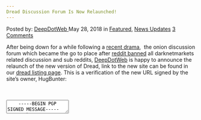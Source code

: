 ```yaml
---
Dread Discussion Forum Is Now Relaunched!
---
```

<article class="post-listing post-25863 post type-post status-publish format-standard has-post-thumbnail hentry category-deepdot-news category-news-updates tag-discussion tag-dread tag-forum tag-relaunched">
<div class="post-inner">
<p class="post-meta">
<span>Posted by: <a href="https://www.deepdotweb.com/author/admin/" title="">DeepDotWeb </a></span>
<span>May 28, 2018</span>
<span>in <a href="https://www.deepdotweb.com/category/deepdot-news/" rel="category tag">Featured</a>, <a href="https://www.deepdotweb.com/category/news-updates/" rel="category tag">News Updates</a></span>
<span><a href="https://www.deepdotweb.com/2018/05/28/dread-discussion-forum-is-now-relaunched/#comments">3 Comments</a></span>
</p>
<div class="clear"></div>
<div class="entry">
<p>After being down for a while following a <a href="https://www.deepdotweb.com/2018/04/24/sorting-trough-the-dread-olympus-drama/">recent drama</a>,  the onion discussion forum which became the go to place after <a href="https://www.deepdotweb.com/2018/03/21/reddit-just-banned-r-darknetmarkets-biggest-darknet-subreddit/">reddit banned</a> all darknetmarkets related discussion and sub reddits, <a href="https://www.deepdotweb.com/">DeepDotWeb</a> is happy to announce the relaunch of the new version of Dread, link to the new site can be found in our <a href="https://www.deepdotweb.com/marketplace-directory/listing/dread/">dread listing page</a>. This is a verification of the new URL signed by the site&#8217;s owner, HugBunter:</p>
<div id="crayon-5b112276a4b47588730139" class="crayon-syntax crayon-theme-classic crayon-font-monaco crayon-os-pc print-yes notranslate" data-settings=" minimize scroll-mouseover" style=" margin-top: 12px; margin-bottom: 12px; font-size: 12px !important; line-height: 15px !important;">
<div class="crayon-toolbar" data-settings=" mouseover overlay hide delay" style="font-size: 12px !important;height: 18px !important; line-height: 18px !important;"><span class="crayon-title"></span>
<div class="crayon-tools" style="font-size: 12px !important;height: 18px !important; line-height: 18px !important;"><div class="crayon-button crayon-nums-button" title="Toggle Line Numbers"><div class="crayon-button-icon"></div></div><div class="crayon-button crayon-plain-button" title="Toggle Plain Code"><div class="crayon-button-icon"></div></div><div class="crayon-button crayon-wrap-button" title="Toggle Line Wrap"><div class="crayon-button-icon"></div></div><div class="crayon-button crayon-expand-button" title="Expand Code"><div class="crayon-button-icon"></div></div><div class="crayon-button crayon-copy-button" title="Copy"><div class="crayon-button-icon"></div></div><div class="crayon-button crayon-popup-button" title="Open Code In New Window"><div class="crayon-button-icon"></div></div></div></div>
<div class="crayon-info" style="min-height: 16.8px !important; line-height: 16.8px !important;"></div>
<div class="crayon-plain-wrap"><textarea wrap="soft" class="crayon-plain print-no" data-settings="dblclick" readonly style="-moz-tab-size:4; -o-tab-size:4; -webkit-tab-size:4; tab-size:4; font-size: 12px !important; line-height: 15px !important;">
    -----BEGIN PGP SIGNED MESSAGE-----
    Hash: SHA512
    
    v2 Dread URL:
    http://dreadditevelidot.onion
    
    Signed by HugBunter - May 28th, 2018
    -----BEGIN PGP SIGNATURE-----
    
    iQIzBAEBCgAdFiEEYTOs4fS4fFHb8/6l6GEFEPmm6SIFAlsMe8AACgkQ6GEFEPmm
    6SJgsw//eQSN8PO60X10mGURtzMLZlkzo6j7wEX7lO9ADjR1cHKy+DL5hceeNfBp
    zs6+to+fY1ifZpmZYiVWtYb2w1YWsJjOOzkCQkRxJvu5pPken4iNlQlaoM7MQOqu
    Qf5yRTLbmtDKYP31b3q+2z6Mmjkk8JDZKVXFhgzS8ywobb4D3utjTE0v53BJVj2p
    mhTSKfZnO5DUlTZ+I7WYRqUfvEJwuSrsDu4c2nhAYsbFXRa/WUxF2CztNhgvGwhE
    Xb7V7L6u2WV1Y+WWiQmppJ7yGzob6CCiAt8JcYPbfKfzUGJqgvGG4Sfy2vRJuw2N
    CtcBzUci84YsILKIq4wJ5fDpRijdmk9LqVFhAOnikA4tordg8+BRDtnbtZ0gwMeZ
    5CDm5VugFKjrFZHcOMVcUcRQ7mTGHHL48YclESkh+gd7VF8v+dbApRIpmDFQWyJ/
    9Z/9mtenICWa5Pv6e7IHZertUSKmpIn36pffz9dwoZvCIr9N2Pvc40wWVMtO8qjU
    6ZsFzm/wf39aFaNOogd/Hk4Jzcg34yB7XZsCM1DZr6sJkZ5kQDE/OWmVwm0qfivN
    PaTlGMxjaidURBIQnn2ZOKgFmLxjNPz4/1nwh19FxhqBiFn3BJMk/x67uuq/Jz1F
    PCxEL5+FAjpKb4aU9ruTFrXKAcxOb0Aa6QMDECLPtfkwypYABxY=
    =unQ4
    -----END PGP SIGNATURE-----</textarea></div>
<div class="crayon-main" style="">
<table class="crayon-table">
<tr class="crayon-row">
<td class="crayon-nums " data-settings="show">
<div class="crayon-nums-content" style="font-size: 12px !important; line-height: 15px !important;"><div class="crayon-num" data-line="crayon-5b112276a4b47588730139-1">1</div><div class="crayon-num crayon-striped-num" data-line="crayon-5b112276a4b47588730139-2">2</div><div class="crayon-num" data-line="crayon-5b112276a4b47588730139-3">3</div><div class="crayon-num crayon-striped-num" data-line="crayon-5b112276a4b47588730139-4">4</div><div class="crayon-num" data-line="crayon-5b112276a4b47588730139-5">5</div><div class="crayon-num crayon-striped-num" data-line="crayon-5b112276a4b47588730139-6">6</div><div class="crayon-num" data-line="crayon-5b112276a4b47588730139-7">7</div><div class="crayon-num crayon-striped-num" data-line="crayon-5b112276a4b47588730139-8">8</div><div class="crayon-num" data-line="crayon-5b112276a4b47588730139-9">9</div><div class="crayon-num crayon-striped-num" data-line="crayon-5b112276a4b47588730139-10">10</div><div class="crayon-num" data-line="crayon-5b112276a4b47588730139-11">11</div><div class="crayon-num crayon-striped-num" data-line="crayon-5b112276a4b47588730139-12">12</div><div class="crayon-num" data-line="crayon-5b112276a4b47588730139-13">13</div><div class="crayon-num crayon-striped-num" data-line="crayon-5b112276a4b47588730139-14">14</div><div class="crayon-num" data-line="crayon-5b112276a4b47588730139-15">15</div><div class="crayon-num crayon-striped-num" data-line="crayon-5b112276a4b47588730139-16">16</div><div class="crayon-num" data-line="crayon-5b112276a4b47588730139-17">17</div><div class="crayon-num crayon-striped-num" data-line="crayon-5b112276a4b47588730139-18">18</div><div class="crayon-num" data-line="crayon-5b112276a4b47588730139-19">19</div><div class="crayon-num crayon-striped-num" data-line="crayon-5b112276a4b47588730139-20">20</div><div class="crayon-num" data-line="crayon-5b112276a4b47588730139-21">21</div><div class="crayon-num crayon-striped-num" data-line="crayon-5b112276a4b47588730139-22">22</div><div class="crayon-num" data-line="crayon-5b112276a4b47588730139-23">23</div></div>
</td>
<td class="crayon-code"><div class="crayon-pre" style="font-size: 12px !important; line-height: 15px !important; -moz-tab-size:4; -o-tab-size:4; -webkit-tab-size:4; tab-size:4;"><div class="crayon-line" id="crayon-5b112276a4b47588730139-1"><span class="crayon-o">--</span><span class="crayon-o">--</span><span class="crayon-o">-</span><span class="crayon-e">BEGIN </span><span class="crayon-e">PGP </span><span class="crayon-t">SIGNED</span><span class="crayon-h"> </span><span class="crayon-v">MESSAGE</span><span class="crayon-o">--</span><span class="crayon-o">--</span><span class="crayon-o">-</span></div><div class="crayon-line crayon-striped-line" id="crayon-5b112276a4b47588730139-2"><span class="crayon-v">Hash</span><span class="crayon-o">:</span><span class="crayon-h"> </span><span class="crayon-e">SHA512</span></div><div class="crayon-line" id="crayon-5b112276a4b47588730139-3">&nbsp;</div><div class="crayon-line crayon-striped-line" id="crayon-5b112276a4b47588730139-4"><span class="crayon-e">v2 </span><span class="crayon-e">Dread </span><span class="crayon-v">URL</span><span class="crayon-o">:</span></div><div class="crayon-line" id="crayon-5b112276a4b47588730139-5"><span class="crayon-v">http</span><span class="crayon-o">:</span><span class="crayon-c">//dreadditevelidot.onion</span></div><div class="crayon-line crayon-striped-line" id="crayon-5b112276a4b47588730139-6">&nbsp;</div><div class="crayon-line" id="crayon-5b112276a4b47588730139-7"><span class="crayon-t">Signed</span><span class="crayon-h"> </span><span class="crayon-e">by </span><span class="crayon-v">HugBunter</span><span class="crayon-h"> </span><span class="crayon-o">-</span><span class="crayon-h"> </span><span class="crayon-i">May</span><span class="crayon-h"> </span><span class="crayon-cn">28th</span><span class="crayon-sy">,</span><span class="crayon-h"> </span><span class="crayon-cn">2018</span></div><div class="crayon-line crayon-striped-line" id="crayon-5b112276a4b47588730139-8"><span class="crayon-o">--</span><span class="crayon-o">--</span><span class="crayon-o">-</span><span class="crayon-e">BEGIN </span><span class="crayon-e">PGP </span><span class="crayon-v">SIGNATURE</span><span class="crayon-o">--</span><span class="crayon-o">--</span><span class="crayon-o">-</span></div><div class="crayon-line" id="crayon-5b112276a4b47588730139-9">&nbsp;</div><div class="crayon-line crayon-striped-line" id="crayon-5b112276a4b47588730139-10"><span class="crayon-v">iQIzBAEBCgAdFiEEYTOs4fS4fFHb8</span><span class="crayon-o">/</span><span class="crayon-cn">6l6GEFEPmm6SIFAlsMe8AACgkQ6GEFEPmm</span></div><div class="crayon-line" id="crayon-5b112276a4b47588730139-11"><span class="crayon-cn">6SJgsw</span><span class="crayon-c">//eQSN8PO60X10mGURtzMLZlkzo6j7wEX7lO9ADjR1cHKy+DL5hceeNfBp</span></div><div class="crayon-line crayon-striped-line" id="crayon-5b112276a4b47588730139-12"><span class="crayon-v">zs6</span><span class="crayon-o">+</span><span class="crayon-st">to</span><span class="crayon-o">+</span><span class="crayon-e">fY1ifZpmZYiVWtYb2w1YWsJjOOzkCQkRxJvu5pPken4iNlQlaoM7MQOqu</span></div><div class="crayon-line" id="crayon-5b112276a4b47588730139-13"><span class="crayon-v">Qf5yRTLbmtDKYP31b3q</span><span class="crayon-o">+</span><span class="crayon-cn">2z6Mmjkk8JDZKVXFhgzS8ywobb4D3utjTE0v53BJVj2p</span></div><div class="crayon-line crayon-striped-line" id="crayon-5b112276a4b47588730139-14"><span class="crayon-v">mhTSKfZnO5DUlTZ</span><span class="crayon-o">+</span><span class="crayon-v">I7WYRqUfvEJwuSrsDu4c2nhAYsbFXRa</span><span class="crayon-o">/</span><span class="crayon-e">WUxF2CztNhgvGwhE</span></div><div class="crayon-line" id="crayon-5b112276a4b47588730139-15"><span class="crayon-v">Xb7V7L6u2WV1Y</span><span class="crayon-o">+</span><span class="crayon-e">WWiQmppJ7yGzob6CCiAt8JcYPbfKfzUGJqgvGG4Sfy2vRJuw2N</span></div><div class="crayon-line crayon-striped-line" id="crayon-5b112276a4b47588730139-16"><span class="crayon-v">CtcBzUci84YsILKIq4wJ5fDpRijdmk9LqVFhAOnikA4tordg8</span><span class="crayon-o">+</span><span class="crayon-i">BRDtnbtZ0gwMeZ</span></div><div class="crayon-line" id="crayon-5b112276a4b47588730139-17"><span class="crayon-cn">5CDm5VugFKjrFZHcOMVcUcRQ7mTGHHL48YclESkh</span><span class="crayon-o">+</span><span class="crayon-v">gd7VF8v</span><span class="crayon-o">+</span><span class="crayon-v">dbApRIpmDFQWyJ</span><span class="crayon-o">/</span></div><div class="crayon-line crayon-striped-line" id="crayon-5b112276a4b47588730139-18"><span class="crayon-cn">9Z</span><span class="crayon-o">/</span><span class="crayon-cn">9mtenICWa5Pv6e7IHZertUSKmpIn36pffz9dwoZvCIr9N2Pvc40wWVMtO8qjU</span></div><div class="crayon-line" id="crayon-5b112276a4b47588730139-19"><span class="crayon-cn">6ZsFzm</span><span class="crayon-o">/</span><span class="crayon-v">wf39aFaNOogd</span><span class="crayon-o">/</span><span class="crayon-v">Hk4Jzcg34yB7XZsCM1DZr6sJkZ5kQDE</span><span class="crayon-o">/</span><span class="crayon-e">OWmVwm0qfivN</span></div><div class="crayon-line crayon-striped-line" id="crayon-5b112276a4b47588730139-20"><span class="crayon-v">PaTlGMxjaidURBIQnn2ZOKgFmLxjNPz4</span><span class="crayon-o">/</span><span class="crayon-cn">1nwh19FxhqBiFn3BJMk</span><span class="crayon-o">/</span><span class="crayon-v">x67uuq</span><span class="crayon-o">/</span><span class="crayon-e">Jz1F</span></div><div class="crayon-line" id="crayon-5b112276a4b47588730139-21"><span class="crayon-v">PCxEL5</span><span class="crayon-o">+</span><span class="crayon-v">FAjpKb4aU9ruTFrXKAcxOb0Aa6QMDECLPtfkwypYABxY</span><span class="crayon-o">=</span></div><div class="crayon-line crayon-striped-line" id="crayon-5b112276a4b47588730139-22"><span class="crayon-o">=</span><span class="crayon-v">unQ4</span></div><div class="crayon-line" id="crayon-5b112276a4b47588730139-23"><span class="crayon-o">--</span><span class="crayon-o">--</span><span class="crayon-o">-</span><span class="crayon-st">END</span><span class="crayon-h"> </span><span class="crayon-e">PGP </span><span class="crayon-v">SIGNATURE</span><span class="crayon-o">--</span><span class="crayon-o">--</span><span class="crayon-o">-</span></div></div></td>
</tr>
</table>
</div>
</div>
    
<p>
    This is the official relaunch announcment taken from here (http://dreadditevelidot.onion/post/328eea1e084cca134090):</p>
<blockquote><p><em>We&#8217;re back and better than ever! Over the past month since the situation which lead to the decision of taking Dread down, I have been working hard to completely redevelop the platform, to provide a much stronger and usable system to provide communities and discussion boards for all. Following the initial launch in February, the platform significantly grew and the concepts behind it were molded by the idea of a more open community space, offering a home to users I had never even considered before.</em></p>
<p><em>I would like to formally apologize for the down time experienced, I know it left everyone a little scattered after coming together at Dread. This situation is partly my fault, although I did try to ease the situation, I feel there is more I could have done at the time, or just handled it better. There has been a lot of misinformation spread regarding the situation too, I will not be discussing it any further however as it is now in the past and I hope everyone can move on from it. I&#8217;d just like to be able to offer this free service as a community hub and if you choose not to use it, that is your right to having your own opinion on things. That isn&#8217;t to say you can still come here spouting all sorts of conspiracies, which leads me to talking about the <a href="http://dreadditevelidot.onion/page/rules/" target="_blank" rel="noopener">site-wide rules</a>. They have been altered to make some sub categories of the rules a little more clear and to also outline the rule against on-site trade. We do not and have never allowed direct deals of any sort, involving monetary transactions at Dread, keep this elsewhere to hidden service ecommerce sites etc. I have had to draw a line regarding FUD (fear, uncertainty, doubt) posts after what I left to run for much too long before the down time. If you want to post anything that may be considered slander towards me or any services that I offer, go ahead, as long as you provide some sort of proof to back you up. Anything that doesn&#8217;t have evidence should be taken with a grain of salt as there is currently a lot of baffling misinformation spreading, to which I can back myself up on every time. This has been seen as a direct attack on my service by someone who is potentially building something similar, already running a similar site or just has a vendetta against me. This also goes for misinformation regarding other sites and services too, not just my own. The nature of hidden services is that everyone becomes really paranoid, just take a step back and if there is no information, do not believe it immediately, this world is full of people out for themselves only and they&#8217;ll do anything to bring others down for their own gain.</em></p>
<p><em>Anyway, onto the juicy stuff. What&#8217;s new?</em></p>
<ul>
<li><em>Completely rebuilt User Interface, I&#8217;m sure you have noticed</em></li>
<li><em>System is running on 95% new code, completely rewritten for speed and flexibility</em></li>
<li><em>All previous bugs should be fixed considering the functionality will have been rewritten. That&#8217;s not to say there aren&#8217;t new bugs, please report them!</em></li>
<li><em>Post/comment sorting &#8211; Hot, New, Top (24h)</em></li>
<li><em>Improved advertising module (More updates to come)</em></li>
<li><em>More ad space scattered around the site</em></li>
<li><em>Save posts</em></li>
<li><em>Multi-level and collapsible threaded comments</em></li>
<li><em>Added <a href="http://dreadditevelidot.onion/d/all">/d/all</a></em></li>
<li><em>Amended the suggested subdreads</em></li>
<li><em>No auto-subscription to suggested subdreads, you may now freely subscribe/unsubscribe from any sub</em></li>
<li><em>Fully responsive for mobile devices (You&#8217;ve been warned of the issues of using a mobile device to access hidden services, but you still won&#8217;t listen, so the site is now usable at least)</em></li>
<li><em>Private/Invite only subdreads</em></li>
<li><em>User flair</em></li>
<li><em>Quote BBCode added</em></li>
<li><em>Improved search including comments</em></li>
<li><em>User profiles now include comments</em></li>
<li><em>Block users</em></li>
<li><em>Subdread wiki pages</em></li>
<li><em>Theme options for subdreads has been improved (Banner image, icon image and 6 new theme colors)</em></li>
<li><em>Subdread user ban expiry dates</em></li>
<li><em>PGP Key parsing has been fixed, should be no issues adding your public key now. I have cleared old keys from accounts.</em></li>
<li><em>PGP 2-FA (Two-factor authentication)</em></li>
<li><em>Mnemonic key for use in resetting your password, this will be issues to all new and old accounts upon login.</em></li>
<li><em>Enforced password change as a precaution, strength of password encryption has been increased also.</em></li>
<li><em>AutoModerator functionality has been added for subs, you can now setup word censoring and enforce your rules a little easier with simple regex-like entries. This will be expanded on over the next updates.</em></li>
<li><em>Subdread creation no longer requires an approval key, there are now specific requirements that slightly differ per account.</em></li>
<li><em>Canary page added, which will be updated with a PGP signature from me EVERY Monday.</em></li>
</ul>
<p><em>If you have purchased a hidden service shop, it is live on a test server ready for you to configure, drop me a PM!</em></p>
<p><em>I&#8217;ve worked extremely hard on this once again, it&#8217;s the biggest and most exciting project I&#8217;ve ever worked on and I hope it provides as a great free service to you all. Please don&#8217;t abuse my generosity with this, I have put every minute of my free time into this for the last 4 months. It&#8217;s a shame I had to abandon the great onion address I had (RIP), however I believe this new one was fate to come across and may be even better, is it memorable enough? I have not rebranded to &#8220;dreaddit&#8221; either, nor do I want the site referred to as that, it was by complete luck that the address had that when searching for &#8220;dread&#8221; as the prefix.</em></p>
<p><em>Please provide feedback in the comments! </em></p></blockquote>
<p>We hope that dread will continue to grow and will be used as a place for fruitful discussion.</p>
</div>
<span style="display:none"><a href="https://www.deepdotweb.com/tag/discussion/" rel="tag">discussion</a> <a href="https://www.deepdotweb.com/tag/dread/" rel="tag">dread</a> <a href="https://www.deepdotweb.com/tag/forum/" rel="tag">forum</a> <a href="https://www.deepdotweb.com/tag/relaunched/" rel="tag">relaunched</a></span> <span style="display:none" class="updated">2018-05-28</span>
<div style="display:none" class="vcard author" itemprop="author" itemscope itemtype="http://schema.org/Person"><strong class="fn" itemprop="name"><a href="https://www.deepdotweb.com/author/admin/" title="Posts by DeepDotWeb" rel="author">DeepDotWeb</a></strong></div>
</div>
</article>

